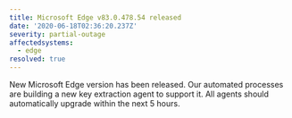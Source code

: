 ```yaml
---
title: Microsoft Edge v83.0.478.54 released
date: '2020-06-18T02:36:20.237Z'
severity: partial-outage
affectedsystems:
  - edge
resolved: true
---
```

New Microsoft Edge version has been released. Our automated processes are building a new key extraction agent to support it. All agents should automatically upgrade within the next 5 hours.

<!--- language code: en -->
